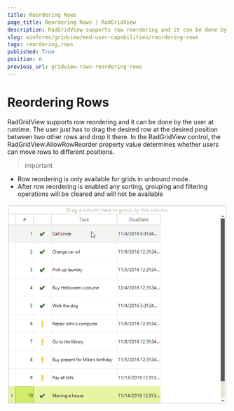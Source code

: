 ```yaml
---
title: Reordering Rows
page_title: Reordering Rows | RadGridView
description: RadGridView supports row reordering and it can be done by the user at runtime. 
slug: winforms/gridview/end-user-capabilities/reordering-rows
tags: reordering,rows
published: True
position: 6
previous_url: gridview-rows-reordering-rows
---
```


# Reordering Rows

RadGridView supports row reordering and it can be done by the user at runtime. The user just has to drag the desired row at the desired position between two other rows and drop it there. In the RadGridView control, the RadGridView.AllowRowReorder property value determines whether users can move rows to different positions.
      
>important 
* Row reordering is only available for grids in unbound mode.
* After row reordering is enabled any sorting, grouping and filtering operations will be cleared and will not be available

![gridview-rows-reordering-rows 001](images/gridview-rows-reordering-rows001.gif)
